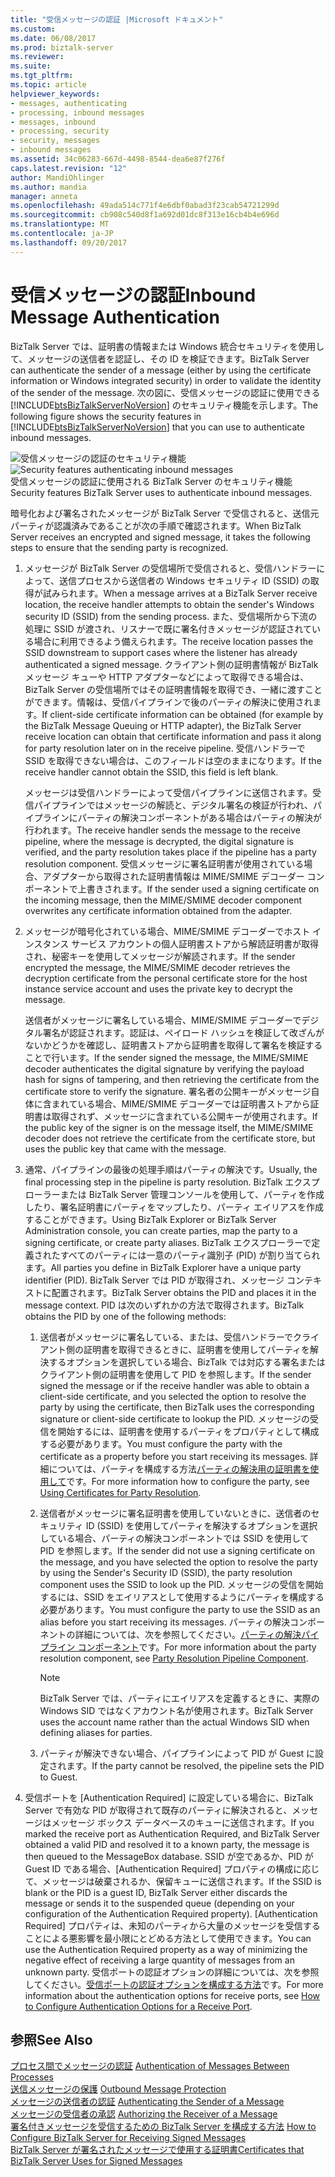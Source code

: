 ```yaml
---
title: "受信メッセージの認証 |Microsoft ドキュメント"
ms.custom: 
ms.date: 06/08/2017
ms.prod: biztalk-server
ms.reviewer: 
ms.suite: 
ms.tgt_pltfrm: 
ms.topic: article
helpviewer_keywords:
- messages, authenticating
- processing, inbound messages
- messages, inbound
- processing, security
- security, messages
- inbound messages
ms.assetid: 34c06283-667d-4498-8544-dea6e87f276f
caps.latest.revision: "12"
author: MandiOhlinger
ms.author: mandia
manager: anneta
ms.openlocfilehash: 49ada514c771f4e6dbf0abad3f23cab54721299d
ms.sourcegitcommit: cb908c540d8f1a692d01dc8f313e16cb4b4e696d
ms.translationtype: MT
ms.contentlocale: ja-JP
ms.lasthandoff: 09/20/2017
---
```

# <a name="inbound-message-authentication"></a><span data-ttu-id="dbca0-102">受信メッセージの認証</span><span class="sxs-lookup"><span data-stu-id="dbca0-102">Inbound Message Authentication</span></span>
<span data-ttu-id="dbca0-103">BizTalk Server では、証明書の情報または Windows 統合セキュリティを使用して、メッセージの送信者を認証し、その ID を検証できます。</span><span class="sxs-lookup"><span data-stu-id="dbca0-103">BizTalk Server can authenticate the sender of a message (either by using the certificate information or Windows integrated security) in order to validate the identity of the sender of the message.</span></span> <span data-ttu-id="dbca0-104">次の図に、受信メッセージの認証に使用できる [!INCLUDE[btsBizTalkServerNoVersion](../includes/btsbiztalkservernoversion-md.md)] のセキュリティ機能を示します。</span><span class="sxs-lookup"><span data-stu-id="dbca0-104">The following figure shows the security features in [!INCLUDE[btsBizTalkServerNoVersion](../includes/btsbiztalkservernoversion-md.md)] that you can use to authenticate inbound messages.</span></span>  
  
 <span data-ttu-id="dbca0-105">![受信メッセージの認証のセキュリティ機能](../core/media/ebiz-plan-secoverview-auth-inbound.gif "ebiz_plan_secoverview_auth_inbound")</span><span class="sxs-lookup"><span data-stu-id="dbca0-105">![Security features authenticating inbound messages](../core/media/ebiz-plan-secoverview-auth-inbound.gif "ebiz_plan_secoverview_auth_inbound")</span></span>  
<span data-ttu-id="dbca0-106">受信メッセージの認証に使用される BizTalk Server のセキュリティ機能</span><span class="sxs-lookup"><span data-stu-id="dbca0-106">Security features BizTalk Server uses to authenticate inbound messages.</span></span>  
  
 <span data-ttu-id="dbca0-107">暗号化および署名されたメッセージが BizTalk Server で受信されると、送信元パーティが認識済みであることが次の手順で確認されます。</span><span class="sxs-lookup"><span data-stu-id="dbca0-107">When BizTalk Server receives an encrypted and signed message, it takes the following steps to ensure that the sending party is recognized.</span></span>  
  
1.  <span data-ttu-id="dbca0-108">メッセージが BizTalk Server の受信場所で受信されると、受信ハンドラーによって、送信プロセスから送信者の Windows セキュリティ ID (SSID) の取得が試みられます。</span><span class="sxs-lookup"><span data-stu-id="dbca0-108">When a message arrives at a BizTalk Server receive location, the receive handler attempts to obtain the sender's Windows security ID (SSID) from the sending process.</span></span> <span data-ttu-id="dbca0-109">また、受信場所から下流の処理に SSID が渡され、リスナーで既に署名付きメッセージが認証されている場合に利用できるよう備えられます。</span><span class="sxs-lookup"><span data-stu-id="dbca0-109">The receive location passes the SSID downstream to support cases where the listener has already authenticated a signed message.</span></span> <span data-ttu-id="dbca0-110">クライアント側の証明書情報が BizTalk メッセージ キューや HTTP アダプターなどによって取得できる場合は、BizTalk Server の受信場所ではその証明書情報を取得でき、一緒に渡すことができます。情報は、受信パイプラインで後のパーティの解決に使用されます。</span><span class="sxs-lookup"><span data-stu-id="dbca0-110">If client-side certificate information can be obtained (for example by the BizTalk Message Queuing or HTTP adapter), the BizTalk Server receive location can obtain that certificate information and pass it along for party resolution later on in the receive pipeline.</span></span> <span data-ttu-id="dbca0-111">受信ハンドラーで SSID を取得できない場合は、このフィールドは空のままになります。</span><span class="sxs-lookup"><span data-stu-id="dbca0-111">If the receive handler cannot obtain the SSID, this field is left blank.</span></span>  
  
     <span data-ttu-id="dbca0-112">メッセージは受信ハンドラーによって受信パイプラインに送信されます。受信パイプラインではメッセージの解読と、デジタル署名の検証が行われ、パイプラインにパーティの解決コンポーネントがある場合はパーティの解決が行われます。</span><span class="sxs-lookup"><span data-stu-id="dbca0-112">The receive handler sends the message to the receive pipeline, where the message is decrypted, the digital signature is verified, and the party resolution takes place if the pipeline has a party resolution component.</span></span> <span data-ttu-id="dbca0-113">受信メッセージに署名証明書が使用されている場合、アダプターから取得された証明書情報は MIME/SMIME デコーダー コンポーネントで上書きされます。</span><span class="sxs-lookup"><span data-stu-id="dbca0-113">If the sender used a signing certificate on the incoming message, then the MIME/SMIME decoder component overwrites any certificate information obtained from the adapter.</span></span>  
  
2.  <span data-ttu-id="dbca0-114">メッセージが暗号化されている場合、MIME/SMIME デコーダーでホスト インスタンス サービス アカウントの個人証明書ストアから解読証明書が取得され、秘密キーを使用してメッセージが解読されます。</span><span class="sxs-lookup"><span data-stu-id="dbca0-114">If the sender encrypted the message, the MIME/SMIME decoder retrieves the decryption certificate from the personal certificate store for the host instance service account and uses the private key to decrypt the message.</span></span>  
  
     <span data-ttu-id="dbca0-115">送信者がメッセージに署名している場合、MIME/SMIME デコーダーでデジタル署名が認証されます。認証は、ペイロード ハッシュを検証して改ざんがないかどうかを確認し、証明書ストアから証明書を取得して署名を検証することで行います。</span><span class="sxs-lookup"><span data-stu-id="dbca0-115">If the sender signed the message, the MIME/SMIME decoder authenticates the digital signature by verifying the payload hash for signs of tampering, and then retrieving the certificate from the certificate store to verify the signature.</span></span> <span data-ttu-id="dbca0-116">署名者の公開キーがメッセージ自体に含まれている場合、MIME/SMIME デコーダーでは証明書ストアから証明書は取得されず、メッセージに含まれている公開キーが使用されます。</span><span class="sxs-lookup"><span data-stu-id="dbca0-116">If the public key of the signer is on the message itself, the MIME/SMIME decoder does not retrieve the certificate from the certificate store, but uses the public key that came with the message.</span></span>  
  
3.  <span data-ttu-id="dbca0-117">通常、パイプラインの最後の処理手順はパーティの解決です。</span><span class="sxs-lookup"><span data-stu-id="dbca0-117">Usually, the final processing step in the pipeline is party resolution.</span></span> <span data-ttu-id="dbca0-118">BizTalk エクスプローラーまたは BizTalk Server 管理コンソールを使用して、パーティを作成したり、署名証明書にパーティをマップしたり、パーティ エイリアスを作成することができます。</span><span class="sxs-lookup"><span data-stu-id="dbca0-118">Using BizTalk Explorer or BizTalk Server Administration console, you can create parties, map the party to a signing certificate, or create party aliases.</span></span> <span data-ttu-id="dbca0-119">BizTalk エクスプローラーで定義されたすべてのパーティには一意のパーティ識別子 (PID) が割り当てられます。</span><span class="sxs-lookup"><span data-stu-id="dbca0-119">All parties you define in BizTalk Explorer have a unique party identifier (PID).</span></span> <span data-ttu-id="dbca0-120">BizTalk Server では PID が取得され、メッセージ コンテキストに配置されます。</span><span class="sxs-lookup"><span data-stu-id="dbca0-120">BizTalk Server obtains the PID and places it in the message context.</span></span> <span data-ttu-id="dbca0-121">PID は次のいずれかの方法で取得されます。</span><span class="sxs-lookup"><span data-stu-id="dbca0-121">BizTalk obtains the PID by one of the following methods:</span></span>  
  
    1.  <span data-ttu-id="dbca0-122">送信者がメッセージに署名している、または、受信ハンドラーでクライアント側の証明書を取得できるときに、証明書を使用してパーティを解決するオプションを選択している場合、BizTalk では対応する署名またはクライアント側の証明書を使用して PID を参照します。</span><span class="sxs-lookup"><span data-stu-id="dbca0-122">If the sender signed the message or if the receive handler was able to obtain a client-side certificate, and you selected the option to resolve the party by using the certificate, then BizTalk uses the corresponding signature or client-side certificate to lookup the PID.</span></span> <span data-ttu-id="dbca0-123">メッセージの受信を開始するには、証明書を使用するパーティをプロパティとして構成する必要があります。</span><span class="sxs-lookup"><span data-stu-id="dbca0-123">You must configure the party with the certificate as a property before you start receiving its messages.</span></span> <span data-ttu-id="dbca0-124">詳細については、パーティを構成する方法[パーティの解決用の証明書を使用して](../core/using-certificates-for-party-resolution.md)です。</span><span class="sxs-lookup"><span data-stu-id="dbca0-124">For more information how to configure the party, see [Using Certificates for Party Resolution](../core/using-certificates-for-party-resolution.md).</span></span>  
  
    2.  <span data-ttu-id="dbca0-125">送信者がメッセージに署名証明書を使用していないときに、送信者のセキュリティ ID (SSID) を使用してパーティを解決するオプションを選択している場合、パーティの解決コンポーネントでは SSID を使用して PID を参照します。</span><span class="sxs-lookup"><span data-stu-id="dbca0-125">If the sender did not use a signing certificate on the message, and you have selected the option to resolve the party by using the Sender's Security ID (SSID), the party resolution component uses the SSID to look up the PID.</span></span> <span data-ttu-id="dbca0-126">メッセージの受信を開始するには、SSID をエイリアスとして使用するようにパーティを構成する必要があります。</span><span class="sxs-lookup"><span data-stu-id="dbca0-126">You must configure the party to use the SSID as an alias before you start receiving its messages.</span></span> <span data-ttu-id="dbca0-127">パーティの解決コンポーネントの詳細については、次を参照してください。[パーティの解決パイプライン コンポーネント](../core/party-resolution-pipeline-component.md)です。</span><span class="sxs-lookup"><span data-stu-id="dbca0-127">For more information about the party resolution component, see [Party Resolution Pipeline Component](../core/party-resolution-pipeline-component.md).</span></span>  
  
        > [!NOTE]
        >  <span data-ttu-id="dbca0-128">BizTalk Server では、パーティにエイリアスを定義するときに、実際の Windows SID ではなくアカウント名が使用されます。</span><span class="sxs-lookup"><span data-stu-id="dbca0-128">BizTalk Server uses the account name rather than the actual Windows SID when defining aliases for parties.</span></span>  
  
    3.  <span data-ttu-id="dbca0-129">パーティが解決できない場合、パイプラインによって PID が Guest に設定されます。</span><span class="sxs-lookup"><span data-stu-id="dbca0-129">If the party cannot be resolved, the pipeline sets the PID to Guest.</span></span>  
  
4.  <span data-ttu-id="dbca0-130">受信ポートを [Authentication Required] に設定している場合に、BizTalk Server で有効な PID が取得されて既存のパーティに解決されると、メッセージはメッセージ ボックス データベースのキューに送信されます。</span><span class="sxs-lookup"><span data-stu-id="dbca0-130">If you marked the receive port as Authentication Required, and BizTalk Server obtained a valid PID and resolved it to a known party, the message is then queued to the MessageBox database.</span></span> <span data-ttu-id="dbca0-131">SSID が空であるか、PID が Guest ID である場合、[Authentication Required] プロパティの構成に応じて、メッセージは破棄されるか、保留キューに送信されます。</span><span class="sxs-lookup"><span data-stu-id="dbca0-131">If the SSID is blank or the PID is a guest ID, BizTalk Server either discards the message or sends it to the suspended queue (depending on your configuration of the Authentication Required property).</span></span> <span data-ttu-id="dbca0-132">[Authentication Required] プロパティは、未知のパーティから大量のメッセージを受信することによる悪影響を最小限にとどめる方法として使用できます。</span><span class="sxs-lookup"><span data-stu-id="dbca0-132">You can use the Authentication Required property as a way of minimizing the negative effect of receiving a large quantity of messages from an unknown party.</span></span> <span data-ttu-id="dbca0-133">受信ポートの認証オプションの詳細については、次を参照してください。[受信ポートの認証オプションを構成する方法](../core/how-to-configure-authentication-options-for-a-receive-port.md)です。</span><span class="sxs-lookup"><span data-stu-id="dbca0-133">For more information about the authentication options for receive ports, see [How to Configure Authentication Options for a Receive Port](../core/how-to-configure-authentication-options-for-a-receive-port.md).</span></span>  
  
## <a name="see-also"></a><span data-ttu-id="dbca0-134">参照</span><span class="sxs-lookup"><span data-stu-id="dbca0-134">See Also</span></span>  
 <span data-ttu-id="dbca0-135">[プロセス間でメッセージの認証](../core/authentication-of-messages-between-processes.md) </span><span class="sxs-lookup"><span data-stu-id="dbca0-135">[Authentication of Messages Between Processes](../core/authentication-of-messages-between-processes.md) </span></span>  
 <span data-ttu-id="dbca0-136">[送信メッセージの保護](../core/outbound-message-protection.md) </span><span class="sxs-lookup"><span data-stu-id="dbca0-136">[Outbound Message Protection](../core/outbound-message-protection.md) </span></span>  
 <span data-ttu-id="dbca0-137">[メッセージの送信者の認証](../core/authenticating-the-sender-of-a-message.md) </span><span class="sxs-lookup"><span data-stu-id="dbca0-137">[Authenticating the Sender of a Message](../core/authenticating-the-sender-of-a-message.md) </span></span>  
 <span data-ttu-id="dbca0-138">[メッセージの受信者の承認](../core/authorizing-the-receiver-of-a-message.md) </span><span class="sxs-lookup"><span data-stu-id="dbca0-138">[Authorizing the Receiver of a Message](../core/authorizing-the-receiver-of-a-message.md) </span></span>  
 <span data-ttu-id="dbca0-139">[署名付きメッセージを受信するための BizTalk Server を構成する方法](../core/how-to-configure-biztalk-server-for-receiving-signed-messages.md) </span><span class="sxs-lookup"><span data-stu-id="dbca0-139">[How to Configure BizTalk Server for Receiving Signed Messages](../core/how-to-configure-biztalk-server-for-receiving-signed-messages.md) </span></span>  
 [<span data-ttu-id="dbca0-140">BizTalk Server が署名されたメッセージで使用する証明書</span><span class="sxs-lookup"><span data-stu-id="dbca0-140">Certificates that BizTalk Server Uses for Signed Messages</span></span>](../core/certificates-that-biztalk-server-uses-for-signed-messages.md)